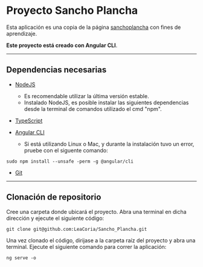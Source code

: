 # **Proyecto Sancho Plancha**
Esta aplicación es una copia de la página [sanchoplancha](https://sanchoplancha.com.ar) con fines de aprendizaje.

**Este proyecto está creado con Angular CLI**.

***

## Dependencias necesarias

* [NodeJS](https://nodejs.org/es/)
    * Es recomendable utilizar la última versión estable.
    * Instalado NodeJS, es posible instalar las siguientes dependencias desde la terminal de comandos utilizado el cmd "npm".

* [TypeScript](https://www.typescriptlang.org/)

* [Angular CLI](https://angular.io/cli)
    * Si está utilizando Linux o Mac, y durante la instalación tuvo un error, pruebe con el siguente comando:
```
sudo npm install --unsafe -perm -g @angular/cli
```

* [Git](https://git-scm.com/)

***

## Clonación de repositorio

Cree una carpeta donde ubicará el proyecto. Abra una terminal en dicha dirección y ejecute el siguiente código:

```
git clone git@github.com:LeaCoria/Sancho_Plancha.git
```

Una vez clonado el código, dirijase a la carpeta raíz del proyecto y abra una terminal. Ejecute el siguiente comando para correr la aplicación:

```
ng serve -o
```
